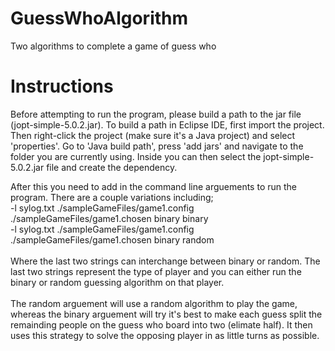 # GuessWhoAlgorithm
Two algorithms to complete a game of guess who

# Instructions

Before attempting to run the program, please build a path to the jar file (jopt-simple-5.0.2.jar).
To build a path in Eclipse IDE, first import the project. Then right-click the project (make sure it's
a Java project) and select 'properties'. Go to 'Java build path', press 'add jars' and navigate to
the folder you are currently using. Inside you can then select the jopt-simple-5.0.2.jar file and
create the dependency.

After this you need to add in the command line arguements to run the program. There are a couple
variations including;
<br/>
-l sylog.txt ./sampleGameFiles/game1.config ./sampleGameFiles/game1.chosen binary binary
<br/>
-l sylog.txt ./sampleGameFiles/game1.config ./sampleGameFiles/game1.chosen binary random
<br/>
<br/>
Where the last two strings can interchange between binary or random. The last two strings
represent the type of player and you can either run the binary or random guessing algorithm
on that player.
<br/><br/>
The random arguement will use a random algorithm to play the game, whereas the binary arguement
will try it's best to make each guess split the remainding people on the guess who board into
two (elimate half). It then uses this strategy to solve the opposing player in as little turns
as possible.
